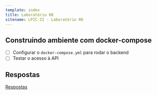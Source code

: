 ```yaml
---
template: index
title: Laboratório 08
sitename: LPIC-II - Laboratório 08
---
```


## Construindo ambiente com docker-compose

* [ ] Configurar o `docker-compose.yml` para rodar o backend
* [ ] Testar o acesso à API 

## Respostas

[Respostas](respostas01.md)
